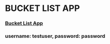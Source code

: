 # BUCKET LIST APP

### [Bucket List App](https://boiling-hamlet-3381.herokuapp.com/)

### username: testuser, password: password

